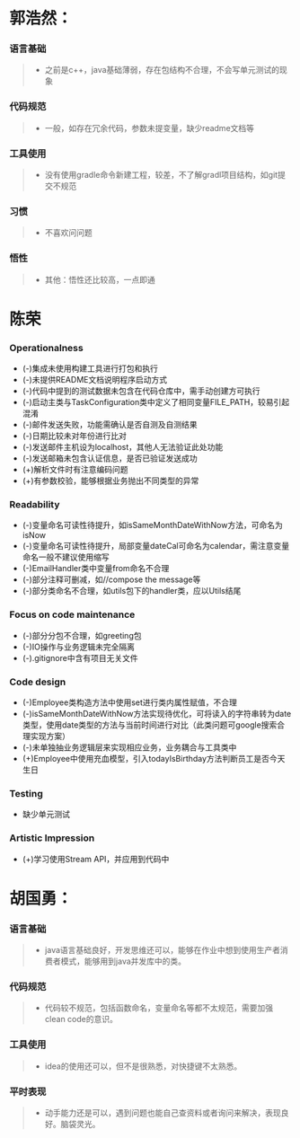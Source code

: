 # 郭浩然：

### 语言基础
> * 之前是c++，java基础薄弱，存在包结构不合理，不会写单元测试的现象
### 代码规范
> * 一般，如存在冗余代码，参数未提变量，缺少readme文档等
### 工具使用
> * 没有使用gradle命令新建工程，较差，不了解gradl项目结构，如git提交不规范
### 习惯
> * 不喜欢问问题
### 悟性
> * 其他：悟性还比较高，一点即通

# 陈荣
### Operationalness

- (-)集成未使用构建工具进行打包和执行
- (-)未提供README文档说明程序启动方式
- (-)代码中提到的测试数据未包含在代码仓库中，需手动创建方可执行
- (-)启动主类与TaskConfiguration类中定义了相同变量FILE_PATH，较易引起混淆
- (-)邮件发送失败，功能需确认是否自测及自测结果
- (-)日期比较未对年份进行比对
- (-)发送邮件主机设为localhost，其他人无法验证此处功能
- (-)发送邮箱未包含认证信息，是否已验证发送成功
- (+)解析文件时有注意编码问题
- (+)有参数校验，能够根据业务抛出不同类型的异常

### Readability 

- (-)变量命名可读性待提升，如isSameMonthDateWithNow方法，可命名为isNow
- (-)变量命名可读性待提升，局部变量dateCal可命名为calendar，需注意变量命名一般不建议使用缩写
- (-)EmailHandler类中变量from命名不合理
- (-)部分注释可删减，如//compose the message等
- (-)部分类命名不合理，如utils包下的handler类，应以Utils结尾

### Focus on code maintenance 

- (-)部分分包不合理，如greeting包
- (-)IO操作与业务逻辑未完全隔离
- (-).gitignore中含有项目无关文件

### Code design

- (-)Employee类构造方法中使用set进行类内属性赋值，不合理
- (-)isSameMonthDateWithNow方法实现待优化，可将读入的字符串转为date类型，使用date类型的方法与当前时间进行对比（此类问题可google搜索合理实现方案）
- (-)未单独抽业务逻辑层来实现相应业务，业务耦合与工具类中
- (+)Employee中使用充血模型，引入todayIsBirthday方法判断员工是否今天生日

### Testing 

- 缺少单元测试

### Artistic Impression 

- (+)学习使用Stream API，并应用到代码中

# 胡国勇：
### 语言基础
> * java语言基础良好，开发思维还可以，能够在作业中想到使用生产者消费者模式，能够用到java并发库中的类。
### 代码规范
> * 代码较不规范，包括函数命名，变量命名等都不太规范，需要加强clean code的意识。
### 工具使用
> * idea的使用还可以，但不是很熟悉，对快捷键不太熟悉。
### 平时表现
> * 动手能力还是可以，遇到问题也能自己查资料或者询问来解决，表现良好。脑袋灵光。